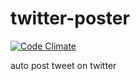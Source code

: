 twitter-poster
==============

[![Code Climate](https://codeclimate.com/github/deepredsky/twitter-poster/badges/gpa.svg)](https://codeclimate.com/github/deepredsky/twitter-poster)

auto post tweet on twitter
